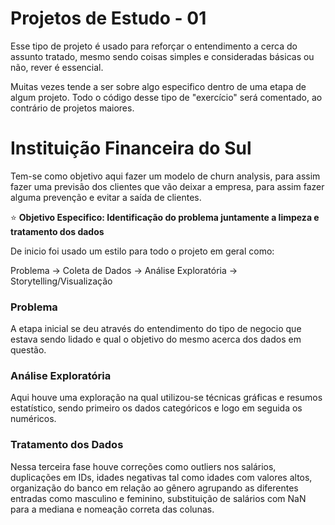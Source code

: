 # Projetos de Estudo - 01

Esse tipo de projeto é usado para reforçar o entendimento a cerca do assunto tratado, mesmo sendo coisas simples e consideradas básicas ou não, rever é essencial.

Muitas vezes tende a ser sobre algo especifico dentro de uma etapa de algum projeto. 
Todo o código desse tipo de "exercício" será comentado, ao contrário de projetos maiores.

# Instituição Financeira do Sul

Tem-se como objetivo aqui fazer um modelo de churn analysis, para assim fazer uma previsão dos clientes que vão deixar a empresa, para assim fazer alguma prevenção e evitar a saída de clientes.

⭐ **Objetivo Especifico: Identificação do problema juntamente a limpeza e tratamento dos dados**

De inicio foi usado um estilo para todo o projeto em geral como:

Problema → Coleta de Dados → Análise Exploratória → Storytelling/Visualização

### Problema

A etapa inicial se deu através do entendimento do tipo de negocio que estava sendo lidado e qual o objetivo do mesmo acerca dos dados em questão.

### Análise Exploratória

Aqui houve uma exploração na qual utilizou-se técnicas gráficas e resumos estatístico, sendo primeiro os dados categóricos e logo em seguida os numéricos. 

### Tratamento dos Dados

Nessa terceira fase houve correções como outliers nos salários, duplicações em IDs, idades negativas tal como idades com valores altos, organização do banco em relação ao gênero agrupando as diferentes entradas como masculino e feminino, substituição de salários com NaN para a mediana e nomeação correta das colunas.
